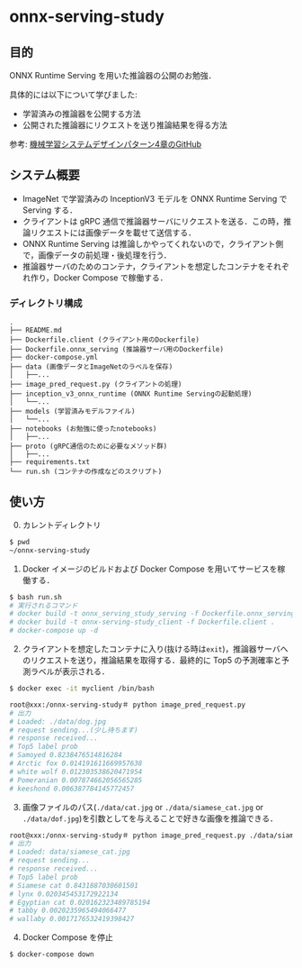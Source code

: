 # onnx-serving-study
## 目的

ONNX Runtime Serving を用いた推論器の公開のお勉強．

具体的には以下について学びました:
- 学習済みの推論器を公開する方法
- 公開された推論器にリクエストを送り推論結果を得る方法

参考: [機械学習システムデザインパターン4章のGitHub](https://github.com/shibuiwilliam/ml-system-in-actions/tree/main/chapter4_serving_patterns)

## システム概要
- ImageNet で学習済みの InceptionV3 モデルを ONNX Runtime Serving で Serving する．
- クライアントは gRPC 通信で推論器サーバにリクエストを送る．この時，推論リクエストには画像データを載せて送信する．
- ONNX Runtime Serving は推論しかやってくれないので，クライアント側で，画像データの前処理・後処理を行う．
- 推論器サーバのためのコンテナ，クライアントを想定したコンテナをそれぞれ作り，Docker Compose で稼働する．


### ディレクトリ構成
```
.
├── README.md
├── Dockerfile.client (クライアント用のDockerfile)
├── Dockerfile.onnx_serving (推論器サーバ用のDockerfile)
├── docker-compose.yml
├── data (画像データとImageNetのラベルを保存)
│   ├──...
├── image_pred_request.py (クライアントの処理)
├── inception_v3_onnx_runtime (ONNX Runtime Servingの起動処理)
│   └──...
├── models (学習済みモデルファイル)
│   └──...
├── notebooks (お勉強に使ったnotebooks)
│   ├──...
├── proto (gRPC通信のために必要なメソッド群)
│   ├──...
├── requirements.txt
└── run.sh (コンテナの作成などのスクリプト)
```

## 使い方

0. カレントディレクトリ
```bash
$ pwd
~/onnx-serving-study
```

1. Docker イメージのビルドおよび Docker Compose を用いてサービスを稼働する．
```bash
$ bash run.sh
# 実行されるコマンド
# docker build -t onnx_serving_study_serving -f Dockerfile.onnx_serving .
# docker build -t onnx-serving-study_client -f Dockerfile.client .
# docker-compose up -d
```

2. クライアントを想定したコンテナに入り(抜ける時は`exit`)，推論器サーバへのリクエストを送り，推論結果を取得する．最終的に Top5 の予測確率と予測ラベルが表示される．
```bash
$ docker exec -it myclient /bin/bash
```

```bash
root@xxx:/onnx-serving-study＃ python image_pred_request.py
# 出力
# Loaded: ./data/dog.jpg
# request sending...(少し待ちます)
# response received...
# Top5 label prob
# Samoyed 0.8238476514816284
# Arctic fox 0.014191611669957638
# white wolf 0.012303538620471954
# Pomeranian 0.007874662056565285
# keeshond 0.006387784145772457
```

3. 画像ファイルのパス(`./data/cat.jpg` or `./data/siamese_cat.jpg` or `./data/dof.jpg`)を引数としてを与えることで好きな画像を推論できる．
```bash
root@xxx:/onnx-serving-study＃ python image_pred_request.py ./data/siamese_cat.jpg
# 出力
# Loaded: data/siamese_cat.jpg
# request sending...
# response received...
# Top5 label prob
# Siamese cat 0.8431887030601501
# lynx 0.020345453172922134
# Egyptian cat 0.020162323489785194
# tabby 0.0020235965494066477
# wallaby 0.0017176532419398427
```

4. Docker Compose を停止
```bash
$ docker-compose down
```